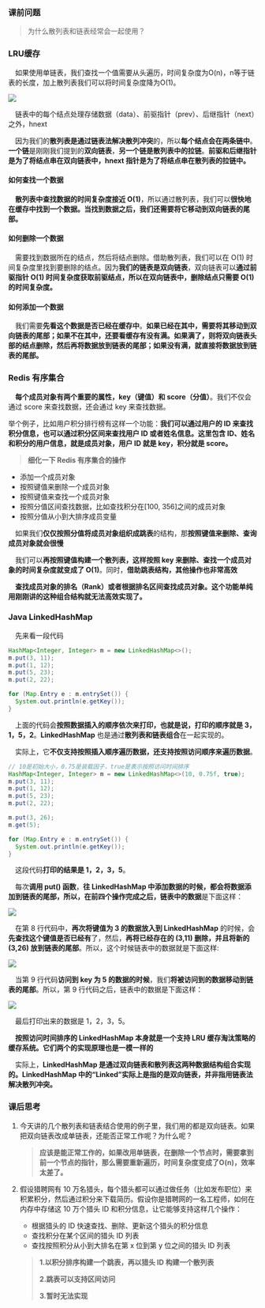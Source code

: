 ### 课前问题

>  为什么散列表和链表经常会一起使用？



### LRU缓存

&emsp;如果使用单链表，我们查找一个值需要从头遍历，时间复杂度为O(n)，n等于链表的长度，加上散列表我们可以将时间复杂度降为O(1)。

![](https://i.loli.net/2020/10/10/jP4Lwo8C3N7TVGl.jpg)

&emsp;链表中的每个结点处理存储数据（data）、前驱指针（prev）、后继指针（next）之外，hnext

&emsp;因为我们的**散列表是通过链表法解决散列冲突**的，所以**每个结点会在两条链中**。**一个链**是刚刚我们提到的**双向链表**，**另一个链是散列表中的拉链**。**前驱和后继指针是为了将结点串在双向链表中，hnext 指针是为了将结点串在散列表的拉链中。**

#### 如何查找一个数据

&emsp;**散列表中查找数据的时间复杂度接近 O(1)**，所以通过散列表，我们可以**很快地在缓存中找到一个数据。当找到数据之后，我们还需要将它移动到双向链表的尾部。**

#### 如何删除一个数据

&emsp;需要找到数据所在的结点，然后将结点删除。借助散列表，我们可以在 O(1) 时间复杂度里找到要删除的结点。因为**我们的链表是双向链表**，双向链表可以**通过前驱指针 O(1) 时间复杂度获取前驱结点，所以在双向链表中，删除结点只需要 O(1) 的时间复杂度。**

#### 如何添加一个数据

&emsp;我们需要**先看这个数据是否已经在缓存中**。**如果已经在其中，需要将其移动到双向链表的尾部；如果不在其中，还要看缓存有没有满。如果满了，则将双向链表头部的结点删除，然后再将数据放到链表的尾部；如果没有满，就直接将数据放到链表的尾部。**



### Redis 有序集合

&emsp;**每个成员对象有两个重要的属性，key（键值）和 score（分值）**。我们不仅会通过 score 来查找数据，还会通过 key 来查找数据。

举个例子，比如用户积分排行榜有这样一个功能：**我们可以通过用户的 ID 来查找积分信息，也可以通过积分区间来查找用户 ID 或者姓名信息。这里包含 ID、姓名和积分的用户信息，就是成员对象，用户 ID 就是 key，积分就是 score。**

> **细化一下 Redis 有序集合的操作**

- 添加一个成员对象
- 按照键值来删除一个成员对象
- 按照键值来查找一个成员对象
- 按照分值区间查找数据，比如查找积分在[100, 356]之间的成员对象
- 按照分值从小到大排序成员变量

&emsp;如果我们**仅仅按照分值将成员对象组织成跳表**的结构，那**按照键值来删除、查询成员对象就会很慢**

&emsp;我们可以**再按照键值构建一个散列表，这样按照 key 来删除、查找一个成员对象的时间复杂度就变成了 O(1)**。同时，**借助跳表结构，其他操作也非常高效**

&emsp;**查找成员对象的排名（Rank）或者根据排名区间查找成员对象。这个功能单纯用刚刚讲的这种组合结构就无法高效实现了。**



### Java LinkedHashMap

&emsp;先来看一段代码

```java
HashMap<Integer, Integer> m = new LinkedHashMap<>();
m.put(3, 11);
m.put(1, 12);
m.put(5, 23);
m.put(2, 22);

for (Map.Entry e : m.entrySet()) {
  System.out.println(e.getKey());
}
```

&emsp;上面的代码会**按照数据插入的顺序依次来打印，也就是说，打印的顺序就是 3，1，5，2**。**LinkedHashMap** 也是通过**散列表和链表组合**在一起实现的。

&emsp;实际上，它**不仅支持按照插入顺序遍历数据，还支持按照访问顺序来遍历数据**。

```java
// 10是初始大小，0.75是装载因子，true是表示按照访问时间排序
HashMap<Integer, Integer> m = new LinkedHashMap<>(10, 0.75f, true);
m.put(3, 11);
m.put(1, 12);
m.put(5, 23);
m.put(2, 22);

m.put(3, 26);
m.get(5);

for (Map.Entry e : m.entrySet()) {
  System.out.println(e.getKey());
}
```

&emsp;这段代码**打印的结果是 1，2，3，5**。

&emsp;每次**调用 put() 函数**，**往 LinkedHashMap 中添加数据的时候，都会将数据添加到链表的尾部，所以，在前四个操作完成之后，链表中的数据**是下面这样：

![](https://i.loli.net/2020/10/10/8KMVixB2WgXhcbE.jpg)

&emsp;在第 8 行代码中，**再次将键值为 3 的数据放入到 LinkedHashMap** 的时候，会**先查找这个键值是否已经有**了，然后，**再将已经存在的 (3,11) 删除，并且将新的 (3,26) 放到链表的尾部**。所以，这个时候链表中的数据就是下面这样:

![](https://i.loli.net/2020/10/10/1OqaDbPmLhtKxRj.jpg)

&emsp;当第 9 行代码**访问到 key 为 5 的数据的时候**，我们**将被访问到的数据移动到链表的尾部**。所以，第 9 行代码之后，链表中的数据是下面这样：

![](https://i.loli.net/2020/10/10/Nj1VI8ueKyqYcTo.jpg)

&emsp;最后打印出来的数据是 1，2，3，5。

&emsp;**按照访问时间排序的 LinkedHashMap 本身就是一个支持 LRU 缓存淘汰策略的缓存系统。它们两个的实现原理也是一模一样的**

&emsp;实际上，**LinkedHashMap 是通过双向链表和散列表这两种数据结构组合实现的。LinkedHashMap 中的“Linked”实际上是指的是双向链表，并非指用链表法解决散列冲突。**



### 课后思考

1. 今天讲的几个散列表和链表结合使用的例子里，我们用的都是双向链表。如果把双向链表改成单链表，还能否正常工作呢？为什么呢？

   > **应该是能正常工作的，如果改用单链表，在删除一个节点时，需要拿到前一个节点的指针，那么需要重新遍历，时间复杂度变成了O(n)，效率太差了。**

   

2. 假设猎聘网有 10 万名猎头，每个猎头都可以通过做任务（比如发布职位）来积累积分，然后通过积分来下载简历。假设你是猎聘网的一名工程师，如何在内存中存储这 10 万个猎头 ID 和积分信息，让它能够支持这样几个操作：

   - 根据猎头的 ID 快速查找、删除、更新这个猎头的积分信息
   - 查找积分在某个区间的猎头 ID 列表
   - 查找按照积分从小到大排名在第 x 位到第 y 位之间的猎头 ID 列表

   > **1.以积分排序构建一个跳表，再以猎头 ID 构建一个散列表**
   >
   > **2.跳表可以支持区间访问**
   >
   > **3.暂时无法实现**